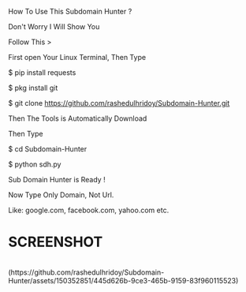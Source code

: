 How To Use This Subdomain Hunter ?

Don't Worry I Will Show You

Follow This >

First open Your Linux Terminal, Then Type

$ pip install requests

$ pkg install git

$ git clone https://github.com/rashedulhridoy/Subdomain-Hunter.git

Then The Tools is Automatically Download

Then Type

$ cd Subdomain-Hunter

$ python sdh.py

Sub Domain Hunter is Ready !

Now Type Only Domain, Not Url.

Like: google.com, facebook.com, yahoo.com etc.


<h1> SCREENSHOT </h1>
<br>
(https://github.com/rashedulhridoy/Subdomain-Hunter/assets/150352851/445d626b-9ce3-465b-9159-83f960115523)

